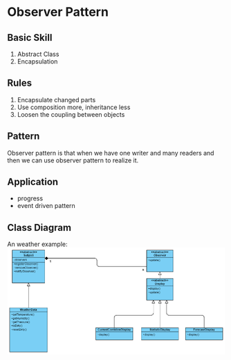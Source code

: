 

# Observer Pattern

## Basic Skill
1. Abstract Class
2. Encapsulation

## Rules
1. Encapsulate changed parts
2. Use composition more, inheritance less
3. Loosen the coupling between objects

## Pattern
Observer pattern is that when we have one writer and many readers and then we can use observer pattern to realize it.

## Application
* progress
* event driven pattern

## Class Diagram
An weather example:
![Weather diagram](observer_pattern.png)
